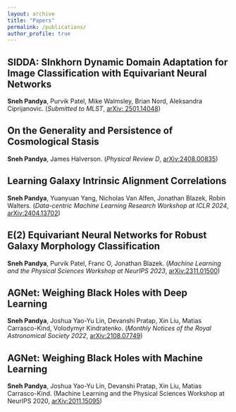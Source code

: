 ```yaml
---
layout: archive
title: "Papers"
permalink: /publications/
author_profile: true
---
```

## SIDDA: SInkhorn Dynamic Domain Adaptation for Image Classification with Equivariant Neural Networks
**Sneh Pandya**, Purvik Patel, Mike Walmsley, Brian Nord, Aleksandra Ciprijanovic. (*Submitted to MLST*, [arXiv: 2501.14048](https://arxiv.org/abs/2501.14048))
## On the Generality and Persistence of Cosmological Stasis
**Sneh Pandya**, James Halverson. (*Physical Review D*, [arXiv:2408.00835](https://arxiv.org/abs/2408.00835))

## Learning Galaxy Intrinsic Alignment Correlations
**Sneh Pandya**, Yuanyuan Yang, Nicholas Van Alfen, Jonathan Blazek, Robin Walters. (*Data-centric Machine Learning Research Workshop at ICLR 2024*, [arXiv:2404.13702](https://arxiv.org/abs/2404.13702))

## E(2) Equivariant Neural Networks for Robust Galaxy Morphology Classification
**Sneh Pandya**, Purvik Patel, Franc O, Jonathan Blazek. (*Machine Learning and the Physical Sciences Workshop at NeurIPS 2023*, [arXiv:2311.01500](https://arxiv.org/abs/2311.01500))

## AGNet: Weighing Black Holes with Deep Learning
**Sneh Pandya**, Joshua Yao-Yu Lin, Devanshi Pratap, Xin Liu, Matias Carrasco-Kind, Volodymyr Kindratenko. (*Monthly Notices of the Royal Astronomical Society 2022*, [arXiv:2108.07749](https://arxiv.org/abs/2108.07749))

## AGNet: Weighing Black Holes with Machine Learning
**Sneh Pandya**, Joshua Yao-Yu Lin, Devanshi Pratap, Xin Liu, Matias Carrasco-Kind. (Machine Learning and the Physical Sciences Workshop at NeurIPS 2020, [arXiv:2011.15095](https://arxiv.org/abs/2011.15095))

